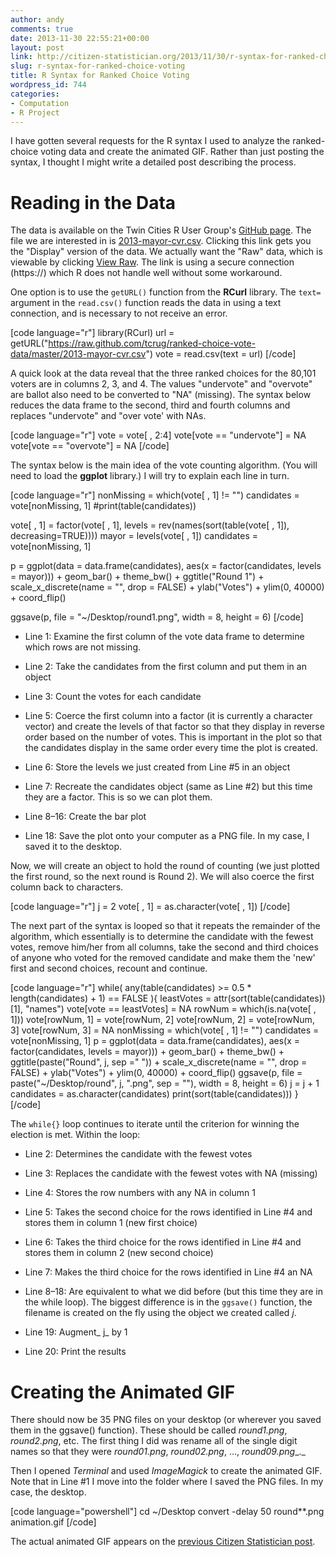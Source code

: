 ```yaml
---
author: andy
comments: true
date: 2013-11-30 22:55:21+00:00
layout: post
link: http://citizen-statistician.org/2013/11/30/r-syntax-for-ranked-choice-voting/
slug: r-syntax-for-ranked-choice-voting
title: R Syntax for Ranked Choice Voting
wordpress_id: 744
categories:
- Computation
- R Project
---
```


I have gotten several requests for the R syntax I used to analyze the ranked-choice voting data and create the animated GIF. Rather than just posting the syntax, I thought I might write a detailed post describing the process.


# Reading in the Data


The data is available on the Twin Cities R User Group's [GitHub page](https://github.com/tcrug). The file we are interested in is [2013-mayor-cvr.csv](https://github.com/tcrug/ranked-choice-vote-data/blob/master/2013-mayor-cvr.csv). Clicking this link gets you the "Display" version of the data. We actually want the "Raw" data, which is viewable by clicking [View Raw](https://raw.github.com/tcrug/ranked-choice-vote-data/master/2013-mayor-cvr.csv). The link is using a secure connection (https://) which R does not handle well without some workaround.

One option is to use the `getURL()` function from the **RCurl** library. The `text=` argument in the `read.csv()` function reads the data in using a text connection, and is necessary to not receive an error.

[code language="r"]
library(RCurl)
url = getURL("https://raw.github.com/tcrug/ranked-choice-vote-data/master/2013-mayor-cvr.csv")
vote = read.csv(text = url)
[/code]

A quick look at the data reveal that the three ranked choices for the 80,101 voters are in columns 2, 3, and 4. The values "undervote" and "overvote" are ballot also need to be converted to "NA" (missing). The syntax below reduces the data frame to the second, third and fourth columns and replaces "undervote" and "over vote' with NAs.

[code language="r"]
vote = vote[ , 2:4]
vote[vote == "undervote"] = NA
vote[vote == "overvote"] = NA
[/code]

The syntax below is the main idea of the vote counting algorithm. (You will need to load the **ggplot** library.) I will try to explain each line in turn.

[code language="r"]
nonMissing = which(vote[ , 1] != "")
candidates = vote[nonMissing, 1]
#print(table(candidates))

vote[ , 1] =  factor(vote[ , 1], levels = rev(names(sort(table(vote[ , 1]), decreasing=TRUE))))
mayor = levels(vote[ , 1])
candidates = vote[nonMissing, 1]

p = ggplot(data = data.frame(candidates), aes(x = factor(candidates, levels = mayor))) +
	geom_bar() +
	theme_bw() +
	ggtitle("Round 1") +
	scale_x_discrete(name = "", drop = FALSE) +
	ylab("Votes") +
	ylim(0, 40000) +
	coord_flip()

ggsave(p, file = "~/Desktop/round1.png", width = 8, height = 6)
[/code]



	
  * Line 1: Examine the first column of the vote data frame to determine which rows are not missing.

	
  * Line 2: Take the candidates from the first column and put them in an object

	
  * Line 3: Count the votes for each candidate

	
  * Line 5: Coerce the first column into a factor (it is currently a character vector) and create the levels of that factor so that they display in reverse order based on the number of votes. This is important in the plot so that the candidates display in the same order every time the plot is created.

	
  * Line 6: Store the levels we just created from Line #5 in an object

	
  * Line 7: Recreate the candidates object (same as Line #2) but this time they are a factor. This is so we can plot them.

	
  * Line 8–16: Create the bar plot

	
  * Line 18: Save the plot onto your computer as a PNG file. In my case, I saved it to the desktop.


Now, we will create an object to hold the round of counting (we just plotted the first round, so the next round is Round 2). We will also coerce the first column back to characters.

[code language="r"]
j = 2
vote[ , 1] = as.character(vote[ , 1])
[/code]

The next part of the syntax is looped so that it repeats the remainder of the algorithm, which essentially is to determine the candidate with the fewest votes, remove him/her from all columns, take the second and third choices of anyone who voted for the removed candidate and make them the 'new' first and second choices, recount and continue.

[code language="r"]
while( any(table(candidates) >= 0.5 * length(candidates) + 1) == FALSE ){
	leastVotes = attr(sort(table(candidates))[1], "names")
	vote[vote == leastVotes] = NA
	rowNum = which(is.na(vote[ , 1]))
	vote[rowNum, 1] = vote[rowNum, 2]
	vote[rowNum, 2] = vote[rowNum, 3]
	vote[rowNum, 3] = NA
	nonMissing = which(vote[ , 1] != "")
	candidates = vote[nonMissing, 1]
	p = ggplot(data = data.frame(candidates), aes(x = factor(candidates, levels = mayor))) +
		geom_bar() +
		theme_bw() +
		ggtitle(paste("Round", j, sep =" ")) +
		scale_x_discrete(name = "", drop = FALSE) +
		ylab("Votes") +
		ylim(0, 40000) +
		coord_flip()
	ggsave(p, file = paste("~/Desktop/round", j, ".png", sep = ""), width = 8, height = 6)
	j = j + 1
	candidates = as.character(candidates)
	print(sort(table(candidates)))
	}
[/code]

The `while{}` loop continues to iterate until the criterion for winning the election is met. Within the loop:



	
  * Line 2: Determines the candidate with the fewest votes

	
  * Line 3: Replaces the candidate with the fewest votes with NA (missing)

	
  * Line 4: Stores the row numbers with any NA in column 1

	
  * Line 5: Takes the second choice for the rows identified in Line #4 and stores them in column 1 (new first choice)

	
  * Line 6: Takes the third choice for the rows identified in Line #4 and stores them in column 2 (new second choice)

	
  * Line 7: Makes the third choice for the rows identified in Line #4 an NA

	
  * Line 8–18: Are equivalent to what we did before (but this time they are in the while loop). The biggest difference is in the `ggsave()` function, the filename is created on the fly using the object we created called _j_.

	
  * Line 19: Augment_ j_ by 1

	
  * Line 20: Print the results




# Creating the Animated GIF


There should now be 35 PNG files on your desktop (or wherever you saved them in the ggsave() function). These should be called _round1.png_, _round2.png_, etc. The first thing I did was rename all of the single digit names so that they were _round01.png_, _round02.png_, …, _round09.png__._

Then I opened _Terminal_ and used _ImageMagick_ to create the animated GIF. Note that in Line #1 I move into the folder where I saved the PNG files. In my case, the desktop.

[code language="powershell"]
cd ~/Desktop
convert -delay 50 round**.png animation.gif
[/code]

The actual animated GIF appears on the [previous Citizen Statistician post](http://citizen-statistician.org/2013/11/25/ranked-choice-voting/).

